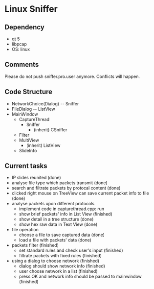 # Linux Sniffer


## Dependency
* qt 5
* libpcap
* OS: linux

## Comments
Please do not push sniffer.pro.user anymore. Conflicts will happen.

## Code Structure
* NetworkChoice(Dialog) -- Sniffer
* FileDialog -- ListView
* MainWindow
  * CaptureThread
    * Sniffer
      * (inherit) CSniffer
  * Filter
  * MultiView
    * (inherit) ListView
  * SlideInfo

## Current tasks
* IP slides reunited (done)
* analyse file type which packets transmit (done)
* search and filtrate packets by protocal content (done)
* clicked right mouse on TreeView can save current packet info to file (done)
* analyse packets upon different protocols 
  * implement code in capturethread.cpp: run
  * show brief packets' info in List View (finished)
  * show detail in a tree structure (done)
  * show hex raw data in Text View (done)
* file operation
  * choose a file to save captured data (done)
  * load a file with packets' data  (done)
* packets filter (finished)
  * set standard rules and check user's input (finished)
  * filtrate packets with fixed rules (finished)
* using a dialog to choose network (finished)
  * dialog should show network info (finished)
  * user choose network in a list (finished)
  * press OK and network info should be passed to mainwindow (finished)
